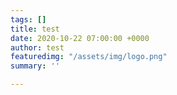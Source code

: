 ```yaml
---
tags: []
title: test
date: 2020-10-22 07:00:00 +0000
author: test
featuredimg: "/assets/img/logo.png"
summary: ''

---
```

